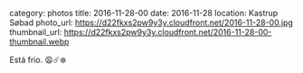category: photos 
title: 2016-11-28-00
date: 2016-11-28
location: Kastrup Søbad
photo_url: https://d22fkxs2pw9y3y.cloudfront.net/2016-11-28-00.jpg
thumbnail_url: https://d22fkxs2pw9y3y.cloudfront.net/2016-11-28-00-thumbnail.webp

Está frio. 😩☄️❄️           